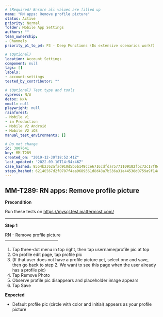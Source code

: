 ```yaml
---
# (Required) Ensure all values are filled up
name: "RN apps: Remove profile picture"
status: Active
priority: Normal
folder: Mobile App Settings
authors: ""
team_ownership: 
- Channels
priority_p1_to_p4: P3 - Deep Functions (Do extensive scenarios work?)

# (Optional)
location: Account Settings
component: null
tags: []
labels: 
- account-settings
tested_by_contributor: ""

# (Optional) Test type and tools
cypress: N/A
detox: N/A
mmctl: null
playwright: null
rainforest: 
- Mobile v1
- in Production
- Mobile V2 Android
- Mobile V2 iOS
manual_test_environments: []

# Do not change
id: 3807641
key: MM-T289
created_on: "2019-12-30T18:52:41Z"
last_updated: "2022-09-10T14:54:46Z"
case_hashed: 8554b2362afad910d5b5b148cce6716cdfda75771109182fbc72c17f8dfc0c4b111f27bd515644f9633550186f270f92
steps_hashed: 62140567d2f0707f4aa9689361d8d48a7b536a31a44538d0759a9f14a14c2dcc55d188a405ffa1b22cf7693d3a555225
---
```


<!-- (Auto-generated) Based on frontmatter's "key" and "name" -->

## MM-T289: RN apps: Remove profile picture

**Precondition**

Run these tests on <https://mysql.test.mattermost.com/>

---

**Step 1**

RN - Remove profile picture\
–––––––––––––––––––––––––

1. Tap three-dot menu in top right, then tap username/profile pic at top
2. On profile edit page, tap profile pic
3. (If that user does not have a profile picture yet, select one and save, then go back to step 2. We want to see this page when the user already has a profile pic)
4. Tap Remove Photo
5. Observe profile pic disappears and placeholder image appears
6. Tap Save

**Expected**

- Default profile pic (circle with color and initial) appears as your profile picture
